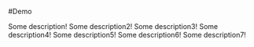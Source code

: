 #Demo

Some description!
Some description2!
Some description3!
Some description4!
Some description5!
Some description6!
Some description7!
